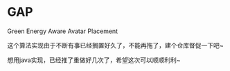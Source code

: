 # GAP

Green Energy Aware Avatar Placement

这个算法实现由于不断有事已经搁置好久了，不能再拖了，建个仓库督促一下吧~

想用java实现，已经推了重做好几次了，希望这次可以顺顺利利~
